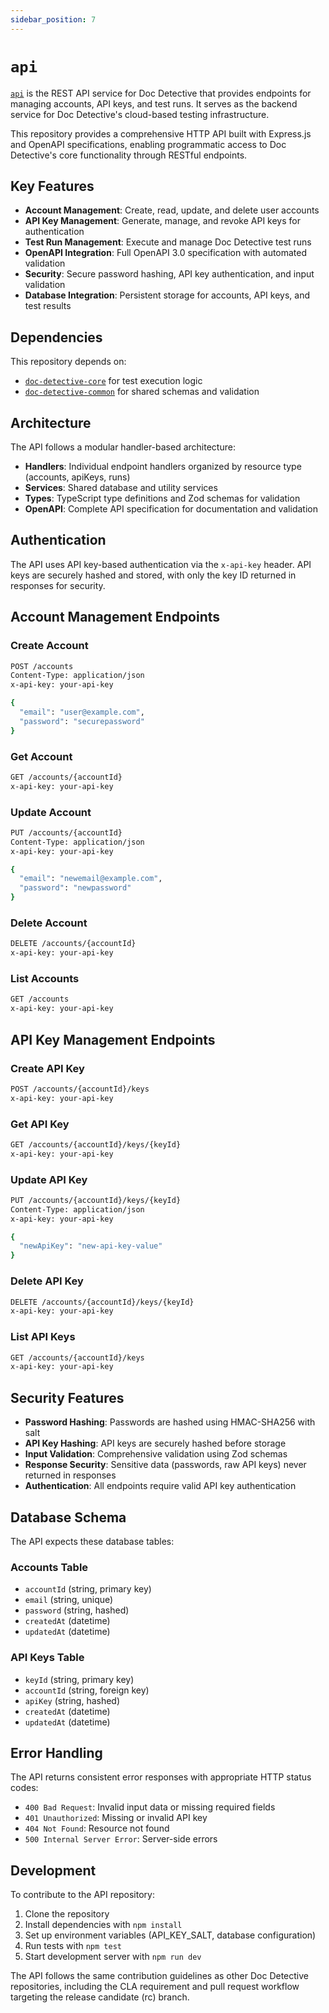 ```yaml
---
sidebar_position: 7
---
```


# `api`

[`api`](https://github.com/doc-detective/api) is the REST API service for Doc Detective that provides endpoints for managing accounts, API keys, and test runs. It serves as the backend service for Doc Detective's cloud-based testing infrastructure.

This repository provides a comprehensive HTTP API built with Express.js and OpenAPI specifications, enabling programmatic access to Doc Detective's core functionality through RESTful endpoints.

## Key Features

- **Account Management**: Create, read, update, and delete user accounts
- **API Key Management**: Generate, manage, and revoke API keys for authentication
- **Test Run Management**: Execute and manage Doc Detective test runs
- **OpenAPI Integration**: Full OpenAPI 3.0 specification with automated validation
- **Security**: Secure password hashing, API key authentication, and input validation
- **Database Integration**: Persistent storage for accounts, API keys, and test results

## Dependencies

This repository depends on:
- [`doc-detective-core`](doc-detective-core) for test execution logic
- [`doc-detective-common`](doc-detective-common) for shared schemas and validation

## Architecture

The API follows a modular handler-based architecture:

- **Handlers**: Individual endpoint handlers organized by resource type (accounts, apiKeys, runs)
- **Services**: Shared database and utility services
- **Types**: TypeScript type definitions and Zod schemas for validation
- **OpenAPI**: Complete API specification for documentation and validation

## Authentication

The API uses API key-based authentication via the `x-api-key` header. API keys are securely hashed and stored, with only the key ID returned in responses for security.

## Account Management Endpoints

### Create Account
```bash
POST /accounts
Content-Type: application/json
x-api-key: your-api-key

{
  "email": "user@example.com",
  "password": "securepassword"
}
```

### Get Account
```bash
GET /accounts/{accountId}
x-api-key: your-api-key
```

### Update Account
```bash
PUT /accounts/{accountId}
Content-Type: application/json
x-api-key: your-api-key

{
  "email": "newemail@example.com",
  "password": "newpassword"
}
```

### Delete Account
```bash
DELETE /accounts/{accountId}
x-api-key: your-api-key
```

### List Accounts
```bash
GET /accounts
x-api-key: your-api-key
```

## API Key Management Endpoints

### Create API Key
```bash
POST /accounts/{accountId}/keys
x-api-key: your-api-key
```

### Get API Key
```bash
GET /accounts/{accountId}/keys/{keyId}
x-api-key: your-api-key
```

### Update API Key
```bash
PUT /accounts/{accountId}/keys/{keyId}
Content-Type: application/json
x-api-key: your-api-key

{
  "newApiKey": "new-api-key-value"
}
```

### Delete API Key
```bash
DELETE /accounts/{accountId}/keys/{keyId}
x-api-key: your-api-key
```

### List API Keys
```bash
GET /accounts/{accountId}/keys
x-api-key: your-api-key
```

## Security Features

- **Password Hashing**: Passwords are hashed using HMAC-SHA256 with salt
- **API Key Hashing**: API keys are securely hashed before storage
- **Input Validation**: Comprehensive validation using Zod schemas
- **Response Security**: Sensitive data (passwords, raw API keys) never returned in responses
- **Authentication**: All endpoints require valid API key authentication

## Database Schema

The API expects these database tables:

### Accounts Table
- `accountId` (string, primary key)
- `email` (string, unique)
- `password` (string, hashed)
- `createdAt` (datetime)
- `updatedAt` (datetime)

### API Keys Table
- `keyId` (string, primary key)
- `accountId` (string, foreign key)
- `apiKey` (string, hashed)
- `createdAt` (datetime)
- `updatedAt` (datetime)

## Error Handling

The API returns consistent error responses with appropriate HTTP status codes:

- `400 Bad Request`: Invalid input data or missing required fields
- `401 Unauthorized`: Missing or invalid API key
- `404 Not Found`: Resource not found
- `500 Internal Server Error`: Server-side errors

## Development

To contribute to the API repository:

1. Clone the repository
2. Install dependencies with `npm install`
3. Set up environment variables (API_KEY_SALT, database configuration)
4. Run tests with `npm test`
5. Start development server with `npm run dev`

The API follows the same contribution guidelines as other Doc Detective repositories, including the CLA requirement and pull request workflow targeting the release candidate (rc) branch.